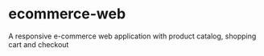 # ecommerce-web
A responsive e-commerce web application with product catalog, shopping cart and checkout
